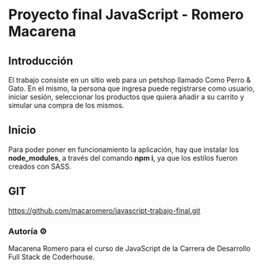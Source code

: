 # Proyecto final JavaScript - Romero Macarena

## Introducción
El trabajo consiste en un sitio web para un petshop llamado Como Perro & Gato. En el mismo, la persona que ingresa puede registrarse como usuario, iniciar sesión, seleccionar los productos que quiera añadir a su carrito y simular una compra de los mismos.

## Inicio 
Para poder poner en funcionamiento la aplicación, hay que instalar los **node_modules**, a través del comando **npm i**, ya que los estilos fueron creados con SASS. 

## GIT
https://github.com/macaromero/javascript-trabajo-final.git

### Autoría ⚙
Macarena Romero para el curso de JavaScript de la Carrera de Desarrollo Full Stack de Coderhouse.
